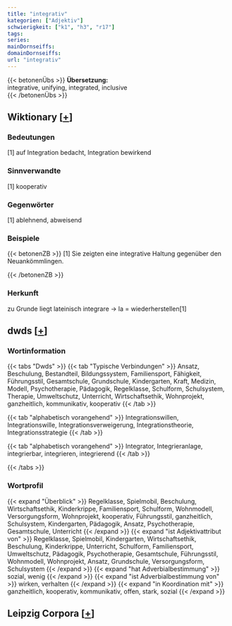 ```yaml
---
title: "integrativ"
kategorien: ["Adjektiv"]
schwierigkeit: ["k1", "h3", "r17"]
tags:
series:
mainDornseiffs:
domainDornseiffs:
url: "integrativ"
---
```


{{< betonenÜbs >}}
**Übersetzung:**  
integrative, unifying, integrated, inclusive  
{{< /betonenÜbs >}}

## Wiktionary [[+](https://de.wiktionary.org/wiki/integrativ)]

### Bedeutungen
[1] auf Integration bedacht, Integration bewirkend  

### Sinnverwandte
[1] kooperativ  

### Gegenwörter
[1] ablehnend, abweisend  

### Beispiele
{{< betonenZB >}}
[1] Sie zeigten eine integrative Haltung gegenüber den Neuankömmlingen.  

{{< /betonenZB >}}
### Herkunft
zu Grunde liegt lateinisch integrare → la = wiederherstellen[1]  



## dwds [[+](https://www.dwds.de/wb/integrativ)]

### Wortinformation
{{< tabs "Dwds" >}}
{{< tab "Typische Verbindungen" >}}
Ansatz, Beschulung, Bestandteil, Bildungssystem, Familiensport, Fähigkeit, Führungsstil, Gesamtschule, Grundschule, Kindergarten, Kraft, Medizin, Modell, Psychotherapie, Pädagogik, Regelklasse, Schulform, Schulsystem, Therapie, Umweltschutz, Unterricht, Wirtschaftsethik, Wohnprojekt, ganzheitlich, kommunikativ, kooperativ
{{< /tab >}}

{{< tab "alphabetisch vorangehend" >}}
Integrationswillen, Integrationswille, Integrationsverweigerung, Integrationstheorie, Integrationsstrategie
{{< /tab >}}

{{< tab "alphabetisch vorangehend" >}}
Integrator, Integrieranlage, integrierbar, integrieren, integrierend
{{< /tab >}}

{{< /tabs >}}

### Wortprofil
{{< expand "Überblick" >}} Regelklasse, Spielmobil, Beschulung, Wirtschaftsethik, Kinderkrippe, Familiensport, Schulform, Wohnmodell, Versorgungsform, Wohnprojekt, kooperativ, Führungsstil, ganzheitlich, Schulsystem, Kindergarten, Pädagogik, Ansatz, Psychotherapie, Gesamtschule, Unterricht {{< /expand >}}
{{< expand "ist Adjektivattribut von" >}} Regelklasse, Spielmobil, Kindergarten, Wirtschaftsethik, Beschulung, Kinderkrippe, Unterricht, Schulform, Familiensport, Umweltschutz, Pädagogik, Psychotherapie, Gesamtschule, Führungsstil, Wohnmodell, Wohnprojekt, Ansatz, Grundschule, Versorgungsform, Schulsystem {{< /expand >}}
{{< expand "hat Adverbialbestimmung" >}} sozial, wenig {{< /expand >}}
{{< expand "ist Adverbialbestimmung von" >}} wirken, verhalten {{< /expand >}}
{{< expand "in Koordination mit" >}} ganzheitlich, kooperativ, kommunikativ, offen, stark, sozial {{< /expand >}}

## Leipzig Corpora [[+](https://corpora.uni-leipzig.de/en/res?word=integrativ&corpusId=deu_newscrawl-public_2018)]

